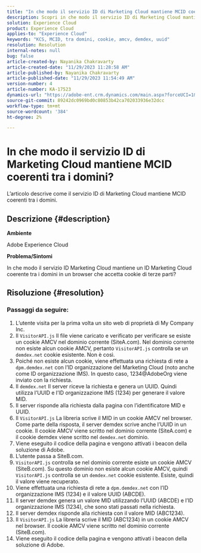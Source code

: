 ```yaml
---
title: "In che modo il servizio ID di Marketing Cloud mantiene MCID coerenti tra i domini?"
description: Scopri in che modo il servizio ID di Marketing Cloud mantiene MCID coerenti tra i domini.
solution: Experience Cloud
product: Experience Cloud
applies-to: "Experience Cloud"
keywords: "KCS, MCID, tra domini, cookie, amcv, demdex, uuid"
resolution: Resolution
internal-notes: null
bug: false
article-created-by: Nayanika Chakravarty
article-created-date: "11/29/2023 11:28:58 AM"
article-published-by: Nayanika Chakravarty
article-published-date: "11/29/2023 11:54:49 AM"
version-number: 4
article-number: KA-17523
dynamics-url: "https://adobe-ent.crm.dynamics.com/main.aspx?forceUCI=1&pagetype=entityrecord&etn=knowledgearticle&id=a140bd7a-aa8e-ee11-8179-6045bd006239"
source-git-commit: 89242dc0969bd0c80853b42ca702033936e32dcc
workflow-type: tm+mt
source-wordcount: '384'
ht-degree: 2%

---
```


# In che modo il servizio ID di Marketing Cloud mantiene MCID coerenti tra i domini?


L’articolo descrive come il servizio ID di Marketing Cloud mantiene MCID coerenti tra i domini.

## Descrizione {#description}


<b>Ambiente</b>

Adobe Experience Cloud

<b>Problema/Sintomi</b>

In che modo il servizio ID Marketing Cloud mantiene un ID Marketing Cloud coerente tra i domini in un browser che accetta cookie di terze parti?


## Risoluzione {#resolution}


### Passaggi da seguire:

1. L’utente visita per la prima volta un sito web di proprietà di My Company Inc.
2. Il `VisitorAPI.js` Il file viene caricato e verificato per verificare se esiste un cookie AMCV nel dominio corrente (SiteA.com). Nel dominio corrente non esiste alcun cookie AMCV, pertanto `VisitorAPI.js` controlla se un `demdex.net` cookie esistente. Non è così.
3. Poiché non esiste alcun cookie, viene effettuata una richiesta di rete a `dpm.demdex.net` con l’ID organizzazione del Marketing Cloud (noto anche come ID organizzazione IMS). In questo caso, 1234@AdobeOrg viene inviato con la richiesta.
4. Il `demdex.net` Il server riceve la richiesta e genera un UUID. Quindi utilizza l’UUID e l’ID organizzazione IMS (1234) per generare il valore MID.
5. Il server risponde alla richiesta dalla pagina con l’identificatore MID e UUID.
6. Il `VisitorAPI.js` La libreria scrive il MID in un cookie AMCV nel browser. Come parte della risposta, il server demdex scrive anche l’UUID in un cookie. Il cookie AMCV viene scritto nel dominio corrente (SiteA.com) e il cookie demdex viene scritto nel `demdex.net` dominio.
7. Viene eseguito il codice della pagina e vengono attivati i beacon della soluzione di Adobe.
8. L’utente passa a SiteB.com.
9. `VisitorAPI.js` controlla se nel dominio corrente esiste un cookie AMCV (SiteB.com). Su questo dominio non esiste alcun cookie AMCV, quindi `VisitorAPI.js` controlla se un `demdex.net` cookie esistente. Esiste, quindi il valore viene recuperato.
10. Viene effettuata una richiesta di rete a `dpm.demdex.net` con l’ID organizzazione IMS (1234) e il valore UUID (ABCDE).
11. Il server demdex genera un valore MID utilizzando l’UUID (ABCDE) e l’ID organizzazione IMS (1234), che sono stati passati nella richiesta.
12. Il server demdex risponde alla richiesta con il valore MID (ABC1234).
13. Il `VisitorAPI.js` La libreria scrive il MID (ABC1234) in un cookie AMCV nel browser. Il cookie AMCV viene scritto nel dominio corrente (SiteB.com).
14. Viene eseguito il codice della pagina e vengono attivati i beacon della soluzione di Adobe.

